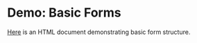 # Demo: Basic Forms
[Here](demo-basicform.html) is an HTML document demonstrating basic form structure.
